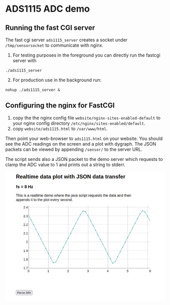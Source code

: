# ADS1115 ADC demo

## Running the fast CGI server
The fast cgi server `ads1115_server` creates a socket under
`/tmp/sensorsocket` to communicate with nginx.

 1. For testing purposes in the foreground you can directly run the fastcgi server with
 ```
 ./ads1115_server
 ```

 2. For production use in the background run:
 ```
 nohup ./ads1115_server &
 ```

## Configuring the nginx for FastCGI

 1. copy the the nginx config file `website/nginx-sites-enabled-default` to your
    nginx config directory `/etc/nginx/sites-enabled/default`.
 2. copy `website/ads1115.html` to `/var/www/html`.
 
Then point your web-browser to `ads1115.html` on your website.
You should see the ADC readings on the screen and a plot with dygraph.
The JSON packets can be viewed by appending `/sensor/` to the server URL.

The script sends also a JSON packet to the demo server which
requests to clamp the ADC value to 1 and prints out a string
to stderr.

![alt tag](screenshot.png)
